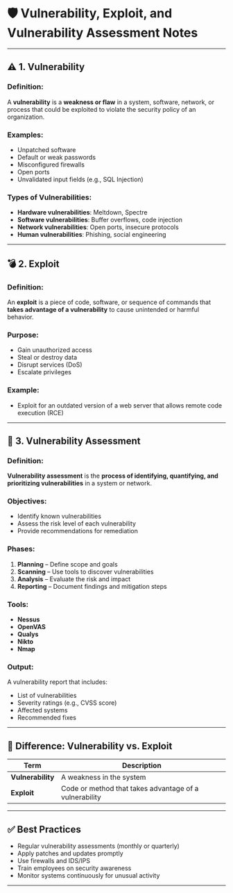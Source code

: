 # 🛡️ Vulnerability, Exploit, and Vulnerability Assessment Notes

---

## ⚠️ 1. Vulnerability

### Definition:
A **vulnerability** is a **weakness or flaw** in a system, software, network, or process that could be exploited to violate the security policy of an organization.

### Examples:
- Unpatched software
- Default or weak passwords
- Misconfigured firewalls
- Open ports
- Unvalidated input fields (e.g., SQL Injection)

### Types of Vulnerabilities:
- **Hardware vulnerabilities**: Meltdown, Spectre
- **Software vulnerabilities**: Buffer overflows, code injection
- **Network vulnerabilities**: Open ports, insecure protocols
- **Human vulnerabilities**: Phishing, social engineering

---

## 💣 2. Exploit

### Definition:
An **exploit** is a piece of code, software, or sequence of commands that **takes advantage of a vulnerability** to cause unintended or harmful behavior.

### Purpose:
- Gain unauthorized access
- Steal or destroy data
- Disrupt services (DoS)
- Escalate privileges

### Example:
- Exploit for an outdated version of a web server that allows remote code execution (RCE)

---

## 🧪 3. Vulnerability Assessment

### Definition:
**Vulnerability assessment** is the **process of identifying, quantifying, and prioritizing vulnerabilities** in a system or network.

### Objectives:
- Identify known vulnerabilities
- Assess the risk level of each vulnerability
- Provide recommendations for remediation

### Phases:
1. **Planning** – Define scope and goals
2. **Scanning** – Use tools to discover vulnerabilities
3. **Analysis** – Evaluate the risk and impact
4. **Reporting** – Document findings and mitigation steps

### Tools:
- **Nessus**
- **OpenVAS**
- **Qualys**
- **Nikto**
- **Nmap**

### Output:
A vulnerability report that includes:
- List of vulnerabilities
- Severity ratings (e.g., CVSS score)
- Affected systems
- Recommended fixes

---

## 🔁 Difference: Vulnerability vs. Exploit

| Term           | Description                                             |
|----------------|---------------------------------------------------------|
| **Vulnerability** | A weakness in the system                              |
| **Exploit**        | Code or method that takes advantage of a vulnerability |

---

## ✅ Best Practices

- Regular vulnerability assessments (monthly or quarterly)
- Apply patches and updates promptly
- Use firewalls and IDS/IPS
- Train employees on security awareness
- Monitor systems continuously for unusual activity

---
